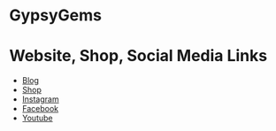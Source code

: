 # GypsyGems
<h1>Website, Shop, Social Media Links</h1>

<ul>
    <li><a href="Blog/index.html" target="_blank">Blog</a></li>
    <li><a href="Shop/index.html" target="_blank">Shop</a></li>
    <li><a href="" target="_blank">Instagram</a></li>
    <li><a href="" target="_blank">Facebook</a></li>
    <li><a href="" target="_blank">Youtube</a></li>
</ul>
